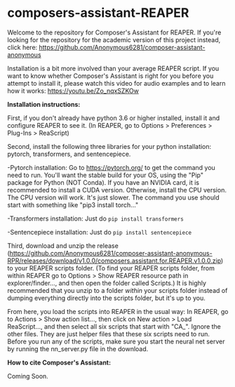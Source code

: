 # composers-assistant-REAPER
Welcome to the repository for Composer's Assistant for REAPER. If you're looking for the repository for the academic version of this project instead, click here: https://github.com/Anonymous6281/composer-assistant-anonymous

Installation is a bit more involved than your average REAPER script. If you want to know whether Composer's Assistant is right for you before you attempt to install it, please watch this video for audio examples and to learn how it works: https://youtu.be/Zo_nqxSZKOw

**Installation instructions:**

First, if you don't already have python 3.6 or higher installed, install it and configure REAPER to see it. (In REAPER, go to Options > Preferences > Plug-Ins > ReaScript)

Second, install the following three libraries for your python installation: pytorch, transformers, and sentencepiece.

-Pytorch installation: Go to https://pytorch.org/ to get the command you need to run. You'll want the stable build for your OS, using the "Pip" package for Python (NOT Conda). If you have an NVIDIA card, it is recommended to install a CUDA version. Otherwise, install the CPU version. The CPU version will work. It's just slower. The command you use should start with something like "pip3 install torch..."

-Transformers installation: Just do ``pip install transformers``

-Sentencepiece installation: Just do ``pip install sentencepiece``

Third, download and unzip the release (https://github.com/Anonymous6281/composer-assistant-anonymous-RPR/releases/download/v1.0.0/composers.assistant.for.REAPER.v1.0.0.zip) to your REAPER scripts folder. (To find your REAPER scripts folder, from within REAPER go to Options > Show REAPER resource path in explorer/finder..., and then open the folder called Scripts.) It is highly recommended that you unzip to a folder *within* your scripts folder instead of dumping everything directly into the scripts folder, but it's up to you.

From here, you load the scripts into REAPER in the usual way: In REAPER, go to Actions > Show action list..., then click on New action > Load ReaScript..., and then select all six scripts that start with "CA_". Ignore the other files. They are just helper files that these six scripts need to run. Before you run any of the scripts, make sure you start the neural net server by running the nn_server.py file in the download.

**How to cite Composer's Assistant:**

Coming Soon.
